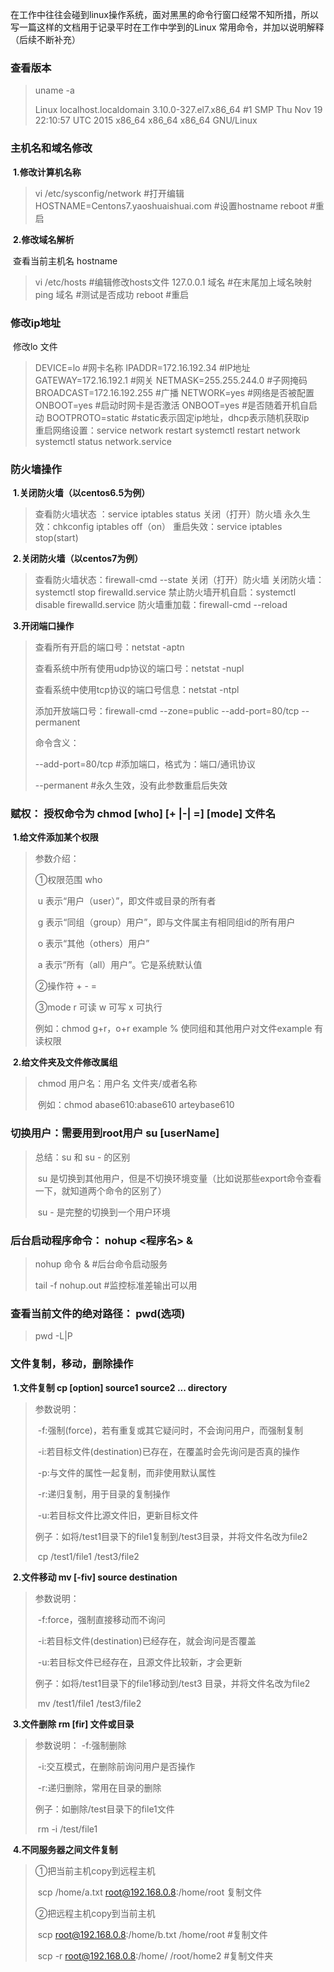 ​	在工作中往往会碰到linux操作系统，面对黑黑的命令行窗口经常不知所措，所以写一篇这样的文档用于记录平时在工作中学到的Linux 常用命令，并加以说明解释（后续不断补充）

### 查看版本

> uname -a
>
> Linux localhost.localdomain 3.10.0-327.el7.x86_64 #1 SMP Thu Nov 19 22:10:57 UTC 2015 x86_64 x86_64 x86_64 GNU/Linux

### 主机名和域名修改

​	**1.修改计算机名称**

> vi /etc/sysconfig/network #打开编辑
> HOSTNAME=Centons7.yaoshuaishuai.com #设置hostname
> reboot #重启

​	**2.修改域名解析**

​		查看当前主机名 hostname

> vi /etc/hosts #编辑修改hosts文件 
> 127.0.0.1 域名 #在末尾加上域名映射		
> ping 域名 #测试是否成功
> reboot #重启

### 修改ip地址

​	修改lo 文件

> DEVICE=lo #网卡名称
> IPADDR=172.16.192.34 #IP地址
> GATEWAY=172.16.192.1 #网关
> NETMASK=255.255.244.0 #子网掩码
> BROADCAST=172.16.192.255 #广播
> NETWORK=yes #网络是否被配置
> ONBOOT=yes #启动时网卡是否激活
> ONBOOT=yes #是否随着开机自启动 
> BOOTPROTO=static  #static表示固定ip地址，dhcp表示随机获取ip  
> 重启网络设置：service network restart
> systemctl restart network
> systemctl status network.service

### 防火墙操作

​	**1.关闭防火墙（以centos6.5为例）**

> 查看防火墙状态 ：service iptables status
> 关闭（打开）防火墙 
>   永久生效：chkconfig iptables off（on）
>   重启失效：service iptables stop(start)

​	**2.关闭防火墙（以centos7为例）**

> 查看防火墙状态：firewall-cmd --state
> 关闭（打开）防火墙
>  关闭防火墙：systemctl stop firewalld.service
>  禁止防火墙开机自启：systemctl disable firewalld.service
> 防火墙重加载：firewall-cmd --reload

​	**3.开闭端口操作**

> 查看所有开启的端口号：netstat -aptn 
>
> 查看系统中所有使用udp协议的端口号：netstat -nupl
>
> 查看系统中使用tcp协议的端口号信息：netstat -ntpl
>
> 添加开放端口号：firewall-cmd --zone=public --add-port=80/tcp --permanent
>
> 命令含义：
>
> --add-port=80/tcp #添加端口，格式为：端口/通讯协议
>
> --permanent #永久生效，没有此参数重启后失效

### 赋权： 授权命令为 chmod [who] [+ |-| =] [mode] 文件名 

​	**1.给文件添加某个权限**

> 参数介绍： 
>
>  ①权限范围 who   
>
> ​    u 表示“用户（user）”，即文件或目录的所有者   
>
> ​    g 表示“同组（group）用户”，即与文件属主有相同组id的所有用户   
>
> ​    o 表示“其他（others）用户”   
>
> ​    a 表示“所有（all）用户”。它是系统默认值 
>
>  ②操作符 + - =   
>
>  ③mode   r 可读   w 可写   x 可执行 
>
>    例如：chmod g+r，o+r example % 使同组和其他用户对文件example 有读权限
>

​	**2.给文件夹及文件修改属组**

> ​	chmod 用户名：用户名 文件夹/或者名称
>
> ​	例如：chmod abase610:abase610 arteybase610 



### 切换用户：需要用到root用户 su [userName]

> 总结：su 和 su - 的区别 
>
> ​     su 是切换到其他用户，但是不切换环境变量（比如说那些export命令查看一下，就知道两个命令的区别了）
>
> ​     su - 是完整的切换到一个用户环境 



### 后台启动程序命令： nohup <程序名> & 

> nohup 命令 & #后台命令启动服务
>
> tail -f nohup.out #监控标准差输出可以用

### 查看当前文件的绝对路径： pwd(选项)

> pwd -L|P
>

### 文件复制，移动，删除操作

​	**1.文件复制 cp [option] source1 source2 ... directory**

> 参数说明： 
>
> ​    -f:强制(force)，若有重复或其它疑问时，不会询问用户，而强制复制 
>
> ​    -i:若目标文件(destination)已存在，在覆盖时会先询问是否真的操作 
>
> ​    -p:与文件的属性一起复制，而非使用默认属性 
>
> ​    -r:递归复制，用于目录的复制操作 
>
> ​    -u:若目标文件比源文件旧，更新目标文件 
>
>  例子：如将/test1目录下的file1复制到/test3目录，并将文件名改为file2 
>
> ​      cp /test1/file1 /test3/file2   

​	**2.文件移动 mv [-fiv] source destination**

> 参数说明：
>
> ​	-f:force，强制直接移动而不询问
>
> ​	-i:若目标文件(destination)已经存在，就会询问是否覆盖
>
> ​	-u:若目标文件已经存在，且源文件比较新，才会更新
>
> 例子：如将/test1目录下的file1移动到/test3 目录，并将文件名改为file2
>
> ​	mv /test1/file1 /test3/file2

​	**3.文件删除 rm [fir] 文件或目录**

>  参数说明：
> 	-f:强制删除
>
> ​	-i:交互模式，在删除前询问用户是否操作
>
> ​	-r:递归删除，常用在目录的删除
>
>  例子：如删除/test目录下的file1文件
>
> ​	rm -i /test/file1

​	 **4.不同服务器之间文件复制**

> ①把当前主机copy到远程主机
>
> ​	scp /home/a.txt  root@192.168.0.8:/home/root 复制文件
>
> ②把远程主机copy到当前主机
>
> ​	scp root@192.168.0.8:/home/b.txt  /home/root #复制文件
>
> ​	scp -r root@192.168.0.8:/home/ /root/home2 #复制文件夹









